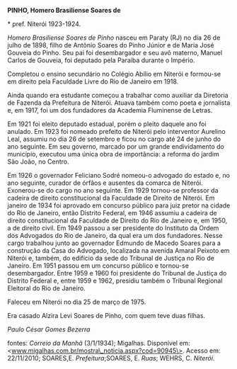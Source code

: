 **PINHO, Homero Brasiliense Soares de**

\* pref. Niterói 1923-1924.

*Homero Brasiliense Soares de Pinho* nasceu em Paraty (RJ) no dia 26 de
julho de 1898, filho de Antônio Soares do Pinho Júnior e de Maria José
Gouveia do Pinho. Seu pai foi desembargador e seu avô materno, Manuel
Carlos de Gouveia, foi deputado pela Paraíba durante o Império.

Completou o ensino secundário no Colégio Abílio em Niterói e formou-se
em direito pela Faculdade Livre do Rio de Janeiro em 1918.

Ainda quando era estudante começou a trabalhar como auxiliar da
Diretoria de Fazenda da Prefeitura de Niterói. Atuava também como poeta
e jornalista e, em 1917, foi um dos fundadores da Academia Fluminense de
Letras.

Em 1921 foi eleito deputado estadual, porém o pleito daquele ano foi
anulado. Em 1923 foi nomeado prefeito de Niterói pelo interventor
Aurelino Leal, assumiu no dia 26 de setembro e ficou no cargo até 24 de
junho do ano seguinte. Em seu governo, marcado por um grande
endividamento do município, executou uma única obra de importância: a
reforma do jardim São João, no Centro.

Em 1926 o governador Feliciano Sodré nomeou-o advogado do estado e, no
ano seguinte, curador de órfãos e ausentes da comarca de Niterói.
Exonerou-se do cargo no ano seguinte. Em 1929 tornou-se professor da
cadeira de direito constitucional da Faculdade de Direito de Niterói. Em
janeiro de 1934 foi aprovado em concurso público para juiz pretor na
cidade do Rio de Janeiro, então Distrito Federal, em 1946 assumiu a
cadeira de direito constitucional da Faculdade de Direito do Rio de
Janeiro e, em 1950, a de direito civil. Em 1949 passou a ser presidente
do Instituto da Ordem dos Advogados do Rio de Janeiro, da qual era um
dos fundadores. Nesse cargo trabalhou junto ao governador Edmundo de
Macedo Soares para a construção da Casa do Advogado, localizada na
avenida Amaral Peixoto em Niterói e, também, do edifício da sede do
Tribunal de Justiça no Rio de Janeiro. Em 1951 passou em um concurso
público e tornou-se desembargador. Entre 1959 e 1960 foi presidente do
Tribunal de Justiça do Distrito Federal e, entre 1959 e 1962, presidiu
também o Tribunal Regional Eleitoral do Rio de Janeiro.

Faleceu em Niterói no dia 25 de março de 1975.

Era casado Alzira Levi Soares de Pinho, com quem teve duas filhas.

*Paulo César Gomes Bezerra*

fontes: *Correio da Manhã* (3/1/1934); Migalhas. Disponível em:
\<www.migalhas.com.br/mostra\_noticia.aspx?cod=90945\>. Acesso em:
22/11/2010; SOARES,E. *Prefeitura*;SOARES, E. *Ruas*; WEHRS, C.
*Niterói*.
